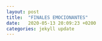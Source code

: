 ```yaml
---
layout: post
title:  "FINALES EMOCIONANTES"
date:   2020-05-13 20:09:23 +0200
categories: jekyll update
---
```

